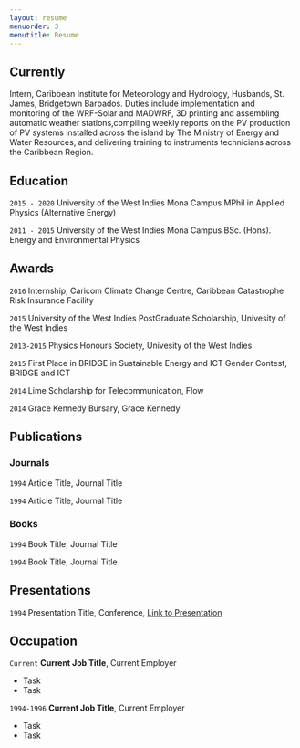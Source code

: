 ```yaml
---
layout: resume
menuorder: 3
menutitle: Resume
---
```

## Currently

Intern, Caribbean Institute for Meteorology and Hydrology, Husbands, St. James,
Bridgetown Barbados. Duties include implementation and monitoring of the WRF-Solar and
MADWRF, 3D printing and assembling automatic weather stations,compiling weekly reports 
on the PV production of PV systems installed across the island by The Ministry of Energy 
and Water Resources, and delivering training to instruments technicians across the 
Caribbean Region.


## Education

`2015 - 2020`
University of the West Indies Mona Campus
MPhil in Applied Physics (Alternative Energy)


`2011 - 2015`
University of the West Indies Mona Campus
BSc. (Hons). Energy and Environmental Physics 

## Awards

`2016`
Internship, Caricom Climate Change Centre, Caribbean Catastrophe Risk Insurance Facility

`2015`
University of the West Indies PostGraduate Scholarship, Univesity of the West Indies

`2013-2015`
Physics Honours Society, Univesity of the West Indies

`2015`
First Place in BRIDGE in Sustainable Energy and ICT Gender Contest, BRIDGE and ICT

`2014`
Lime Scholarship for Telecommunication, Flow

`2014`
Grace Kennedy Bursary, Grace Kennedy

## Publications

<!-- A list is also available [online](https://scholar.google.co.uk/citations?user=LTOTl0YAAAAJ) -->

### Journals

`1994`
Article Title, Journal Title

`1994`
Article Title, Journal Title

### Books

`1994`
Book Title, Journal Title

`1994`
Book Title, Journal Title


## Presentations

`1994`
Presentation Title, Conference, <a href="https://MyWebsite.tld/presentation1">Link to Presentation</a>


## Occupation

`Current`
__Current Job Title__, Current Employer 

- Task
- Task

`1994-1996`
__Current Job Title__, Current Employer 

- Task
- Task



<!-- ### Footer

Last updated: May 2013 -->


